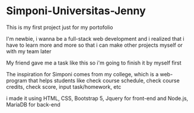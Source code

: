 # Simponi-Universitas-Jenny
This is my first project just for my portofolio

I'm newbie, i wanna be a full-stack web development and i realized that i have to learn more and more so that i can make 
other projects myself or with my team later

My friend gave me a task like this so i'm going to finish it by myself first

The inspiration for Simponi comes from my college, which is a web-program that helps students like check course schedule, 
check course credits, check score, input task/homework, etc

i made it using HTML, CSS, Bootstrap 5, Jquery for front-end and Node.js, MariaDB for back-end
